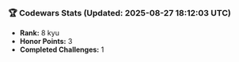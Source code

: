 ### 🏆 Codewars Stats (Updated: 2025-08-27 18:12:03 UTC)

- **Rank:** 8 kyu
- **Honor Points:** 3
- **Completed Challenges:** 1
